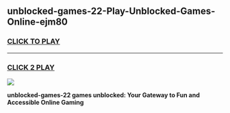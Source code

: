 
## unblocked-games-22-Play-Unblocked-Games-Online-ejm80
<h3>
<a href="https://premium76.site?title=unblocked-games-22&ref=25A">CLICK TO PLAY</a></h3>
<hr>

<h3>
<a href="https://premium76.site?title=unblocked-games-22&ref=25A">CLICK 2 PLAY</a>
  
</h3>

<a href="https://premium76.site?title=unblocked-games-22&ref=25A"><img src="https://clearcache.store/games.png"></a>


**unblocked-games-22 games unblocked: Your Gateway to Fun and Accessible Online Gaming**
